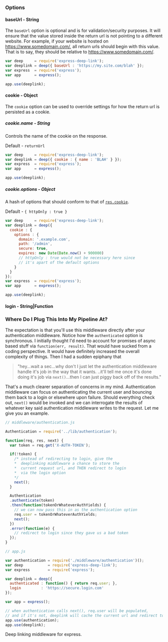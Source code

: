 ### Options

#### baseUrl - String

The `baseUrl` option is optional and is for validation/security purposes. It will ensure that the value stored inside the return url is not pointing
to a different website. For example, if your website is hosted on https://www.somedomain.com/, all return urls should begin
with this value. That is to say, they should be relative to https://www.somedomain.com/.

```js
var deep     = require('express-deep-link');
var deeplink = deep({ baseUrl : 'https://my.site.com/blah' });
var express  = require('express');
var app      = express();

app.use(deeplink);
```

#### cookie - Object

The `cookie` option can be used to override settings for how the return url is persisted as a cookie.

##### cookie.name - String

Controls the name of the cookie on the response.

Default - `returnUrl`

```js
var deep     = require('express-deep-link');
var deeplink = deep({ cookie : { name : 'BLAH' } });
var express  = require('express');
var app      = express();

app.use(deeplink);
```

##### cookie.options - Object

A hash of options that should conform to that of [`res.cookie`](http://expressjs.com/api.html#res.cookie).

Default - `{ httpOnly : true }`

```js
var deep     = require('express-deep-link');
var deeplink = deep({
  cookie : {
    options : {
      domain: '.example.com',
      path: '/admin',
      secure: true,
      expires: new Date(Date.now() + 900000)
      // httpOnly : true would not be necessary here since
      // it's apart of the default options
    }
  }
});
var express  = require('express');
var app      = express();

app.use(deeplink);
```

#### login - String|Function

### Where Do I Plug This Into My Pipeline At?

The expectation is that you'll use this middleware directly after your authentication middleware. Notice how the
`authenticated` option is synchronous. I initially thought I'd need to account for promises of async based stuff
via `function(err, result)`. That would have sucked from a coding perspective. It would have definitely increased
the overall complexity of things. Then I had a sudden epiphany that

> "hey...wait a sec...why don't I just let the authentication middleware handle it's job in the way that it wants.
..it'll tell me once it's done doing it's job via `next()`...then I can just piggy back off of the results."

That's a much clearer separation of concerns in my mind. Authentication middleware can focus on authenticating the
current user and bouncing them back to a login or elsewhere upon failure. Should everything check out, `next()` would
be invoked and we can interrogate the results of whatever key said authentication middleware writes to the request.
Let me give you an example.

```js
// middleware/authentication.js

Authentication = require('../lib/authentication');

function(req, res, next) {
  var token = req.get('X-AUTH-TOKEN');

  if(!token) {
    /* instead of redirecting to login, give the
    *  deeplinking middleware a chance to store the
    *  current request url, and THEN redirect to login
    *  via the login option
    */
    next();
  }

  Authentication
  .authenticate(token)
  .then(function(tokenOrWhateverAuthYields) {
    // we can now pass this in as the authentication option
    req.user = tokenOrWhateverAuthYields;
    next();
  })
  .error(function(e) {
    // redirect to login since they gave us a bad token
  });
}
```

```js
// app.js

var authentication = require('./middleware/authentication')();
var deep           = require('express-deep-link');
var express        = require('express');

var deeplink = deep({
  authenticated : function() { return req.user; },
  login         : 'https://secure.login.com'
});

var app = express();

// when authentication calls next(), req.user will be populated,
// and if it's not, deeplink will cache the current url and redirect to login
app.use(authentication);
app.use(deeplink);
```
Deep linking middleware for express.
